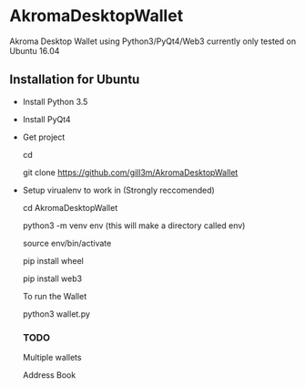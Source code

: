 # AkromaDesktopWallet
Akroma Desktop Wallet using Python3/PyQt4/Web3
currently only tested on Ubuntu 16.04

## Installation for Ubuntu

- Install Python 3.5

- Install PyQt4

- Get project

  cd
  
  git clone https://github.com/gill3m/AkromaDesktopWallet
  
- Setup virualenv to work in (Strongly reccomended)
  
  cd AkromaDesktopWallet
  
  python3 -m venv env
  (this will make a directory called env)
  
  source env/bin/activate
  
  pip install wheel
  
  pip install web3
  
  To run the Wallet
  
  python3 wallet.py
  
  
  ### TODO
  
  Multiple wallets
  
  Address Book
  

